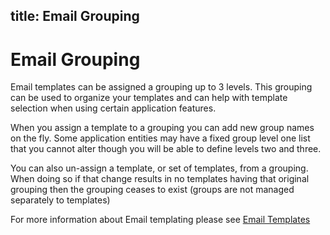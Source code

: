 title: Email Grouping
---
# Email Grouping
Email templates can be assigned a grouping up to 3 levels. This grouping can be used to organize your templates and can help with template selection when using certain application features.

When you assign a template to a grouping you can add new group names on the fly. Some application entities may have a fixed group level one list that you cannot alter though you will be able to define levels two and three.

You can also un-assign a template, or set of templates, from a grouping. When doing so if that change results in no templates having that original grouping then the grouping ceases to exist (groups are not managed separately to templates)

For more information about Email templating please see <a href="https://wiki.hornbill.com/index.php?title=Email_Templates" target="_blank">Email Templates</a></p>
